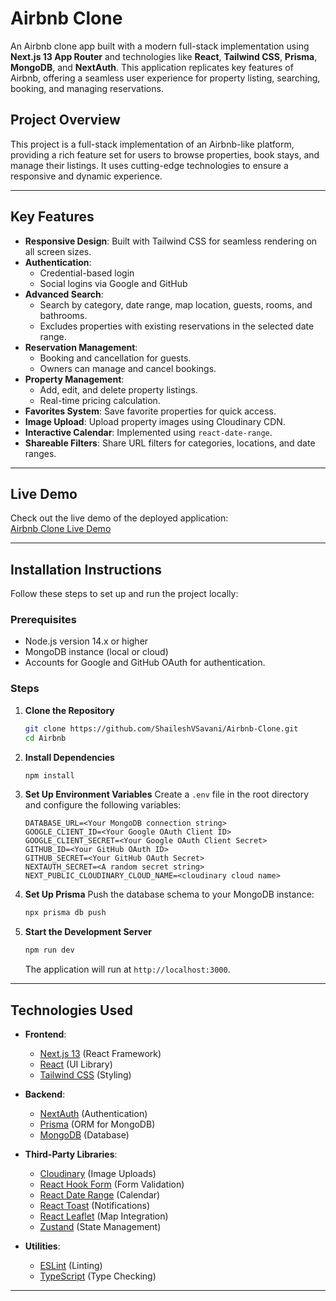
# Airbnb Clone

An Airbnb clone app built with a modern full-stack implementation using **Next.js 13 App Router** and technologies like **React**, **Tailwind CSS**, **Prisma**, **MongoDB**, and **NextAuth**. This application replicates key features of Airbnb, offering a seamless user experience for property listing, searching, booking, and managing reservations.

## Project Overview

This project is a full-stack implementation of an Airbnb-like platform, providing a rich feature set for users to browse properties, book stays, and manage their listings. It uses cutting-edge technologies to ensure a responsive and dynamic experience.

---

## Key Features

- **Responsive Design**: Built with Tailwind CSS for seamless rendering on all screen sizes.
- **Authentication**:
  - Credential-based login
  - Social logins via Google and GitHub
- **Advanced Search**:
  - Search by category, date range, map location, guests, rooms, and bathrooms.
  - Excludes properties with existing reservations in the selected date range.
- **Reservation Management**:
  - Booking and cancellation for guests.
  - Owners can manage and cancel bookings.
- **Property Management**:
  - Add, edit, and delete property listings.
  - Real-time pricing calculation.
- **Favorites System**: Save favorite properties for quick access.
- **Image Upload**: Upload property images using Cloudinary CDN.
- **Interactive Calendar**: Implemented using `react-date-range`.
- **Shareable Filters**: Share URL filters for categories, locations, and date ranges.

---

## Live Demo

Check out the live demo of the deployed application:  
[Airbnb Clone Live Demo](https://airbnb-clone-theta-eosin.vercel.app/)

---

## Installation Instructions

Follow these steps to set up and run the project locally:

### Prerequisites

- Node.js version 14.x or higher
- MongoDB instance (local or cloud)
- Accounts for Google and GitHub OAuth for authentication.

### Steps

1. **Clone the Repository**
   ```bash
   git clone https://github.com/ShaileshVSavani/Airbnb-Clone.git
   cd Airbnb
   ```

2. **Install Dependencies**
   ```bash
   npm install
   ```

3. **Set Up Environment Variables**
   Create a `.env` file in the root directory and configure the following variables:
   ```env
   DATABASE_URL=<Your MongoDB connection string>
   GOOGLE_CLIENT_ID=<Your Google OAuth Client ID>
   GOOGLE_CLIENT_SECRET=<Your Google OAuth Client Secret>
   GITHUB_ID=<Your GitHub OAuth ID>
   GITHUB_SECRET=<Your GitHub OAuth Secret>
   NEXTAUTH_SECRET=<A random secret string>
   NEXT_PUBLIC_CLOUDINARY_CLOUD_NAME=<cloudinary cloud name>
   ```

4. **Set Up Prisma**
   Push the database schema to your MongoDB instance:
   ```bash
   npx prisma db push
   ```

5. **Start the Development Server**
   ```bash
   npm run dev
   ```
   The application will run at `http://localhost:3000`.

---

## Technologies Used

- **Frontend**:
  - [Next.js 13](https://nextjs.org/) (React Framework)
  - [React](https://reactjs.org/) (UI Library)
  - [Tailwind CSS](https://tailwindcss.com/) (Styling)

- **Backend**:
  - [NextAuth](https://next-auth.js.org/) (Authentication)
  - [Prisma](https://www.prisma.io/) (ORM for MongoDB)
  - [MongoDB](https://www.mongodb.com/) (Database)

- **Third-Party Libraries**:
  - [Cloudinary](https://cloudinary.com/) (Image Uploads)
  - [React Hook Form](https://react-hook-form.com/) (Form Validation)
  - [React Date Range](https://github.com/hypeserver/react-date-range) (Calendar)
  - [React Toast](https://react-hot-toast.com/) (Notifications)
  - [React Leaflet](https://react-leaflet.js.org/) (Map Integration)
  - [Zustand](https://zustand-demo.pmnd.rs/) (State Management)

- **Utilities**:
  - [ESLint](https://eslint.org/) (Linting)
  - [TypeScript](https://www.typescriptlang.org/) (Type Checking)

---

